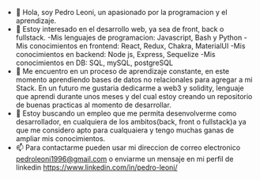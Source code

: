 - 👋 Hola, soy Pedro Leoni, un apasionado por la programacion y el aprendizaje. 
- 👀 Estoy interesado en el desarrollo web, ya sea de front, back o fullstack.
        -Mis lenguajes de programacion: Javascript, Bash y Python
        -Mis conocimientos en frontend: React, Redux, Chakra, MaterialUI 
        -Mis conocimientos en backend: Node js, Express, Sequelize
        -Mis conocimientos en DB: SQL, mySQL, postgreSQL
- 🌱 Me encuentro en un proceso de aprendizaje constante, en este momento aprendiendo bases de datos no relacionales para agregar a mi Stack. En un futuro me gustaria dedicarme a web3 y solidity, lenguaje que aprendi durante unos meses y del cual estoy creando un repositorio de buenas practicas al momento de desarrollar.
- 💞️ Estoy buscando un empleo que me permita desenvolverme como desarrollador, en cualquiera de los ambitos(back, front o fullstack)a ya que me considero apto para cualquaiera y tengo muchas ganas de ampliar mis conocimientos.
- 📫 Para contactarme pueden usar mi direccion de correo electronico pedroleoni1996@gmail.com o enviarme un mensaje en mi perfil de linkedin https://www.linkedin.com/in/pedro-leoni/
<!---
pedro-leoni/pedro-leoni is a ✨ special ✨ repository because its `README.md` (this file) appears on your GitHub profile.
You can click the Preview link to take a look at your changes.
--->
